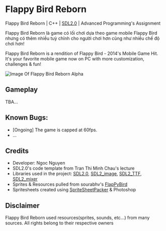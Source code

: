 # Flappy Bird Reborn

Flappy Bird Reborn | C++ | [SDL2.0]((https://www.libsdl.org/)) | Advanced Programming's Assignment

Flappy Bird Reborn là game có lối chơi dựa theo game mobile Flappy Bird nhưng có thêm nhiều tuỳ chỉnh cho người chơi hơn cũng như nhiều chế độ chơi hơn!

Flappy Bird Reborn is a rendition of Flappy Bird - 2014's Mobile Game Hit. It's your favorite mobile game now on PC with more customization, challenges & fun!

![Image Of Flappy Bird Reborn Alpha](https://s6.gifyu.com/images/fpp_gif-min.gif)

## Gameplay

TBA...

## Known Bugs:

- [Ongoing] The game is capped at 60fps.
- ...

## Credits
- Developer: Ngoc Nguyen
- SDL2.0's code template from Tran Thi Minh Chau's lecture
- Libraries used in the project: [SDL2.0](https://www.libsdl.org/), [SDL2_image](https://www.libsdl.org/projects/SDL_image/), [SDL2_TTF](https://www.libsdl.org/projects/SDL_ttf/), [SDL2_mixer](https://www.libsdl.org/projects/SDL_mixer/)
- Sprites & Resources pulled from sourabhv's [FlapPyBird](https://github.com/sourabhv/FlapPyBird)
- Spritesheets created using [SpriteSheetPacker](https://github.com/nickgravelyn/SpriteSheetPacker) & Photoshop

## Disclaimer

Flappy Bird Reborn used resources(sprites, sounds, etc...) from many sources. All rights belong to their respective owners

